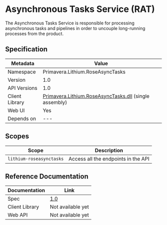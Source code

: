 # Asynchronous Tasks Service (RAT)

The Asynchronous Tasks Service is responsible for processing asynchronous tasks and pipelines in order to uncouple long-running processes from the product.

## Specification

<!-- markdown-link-check-disable -->
| Metadata | Value |
| - | - |
| Namespace | Primavera.Lithium.RoseAsyncTasks |
| Version | 1.0 |
| API Versions | 1.0 |
| Client Library | [Primavera.Lithium.RoseAsyncTasks.dll](http://nuget.primaverabss.com:82/feeds/public-lithium-general/Primavera.Lithium.RoseAsyncTasks) (single assembly) |
| Web UI | Yes |
| Depends on | --- |
<!-- markdown-link-check-enable -->

## Scopes

| Scope | Description |
| - | - |
| `lithium-roseasynctasks` | Access all the endpoints in the API |

## Reference Documentation

| Documentation | Link |
| - | - |
| Spec | [1.0](./specs/rat-spec-1.0.md) |
| Client Library | Not available yet |
| Web API | Not available yet |
